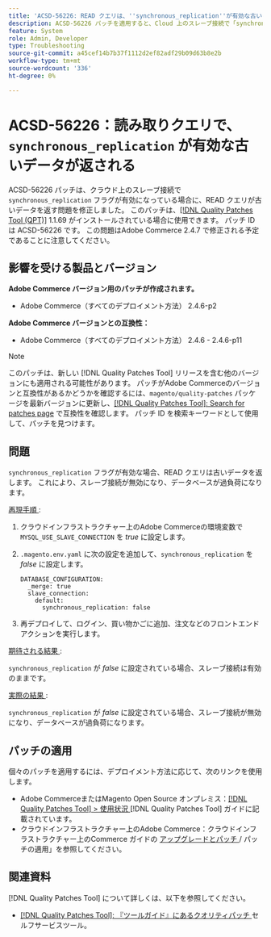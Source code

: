 ```yaml
---
title: 'ACSD-56226: READ クエリは、''synchronous_replication''が有効な古いデータを返します'
description: ACSD-56226 パッチを適用すると、Cloud 上のスレーブ接続で「synchronous_replication」フラグが有効になっている場合に、READ クエリが古いデータを返すAdobe Commerceの問題が修正されます。
feature: System
role: Admin, Developer
type: Troubleshooting
source-git-commit: a45cef14b7b37f1112d2ef82adf29b09d63b8e2b
workflow-type: tm+mt
source-wordcount: '336'
ht-degree: 0%

---
```



# ACSD-56226：読み取りクエリで、`synchronous_replication` が有効な古いデータが返される

ACSD-56226 パッチは、クラウド上のスレーブ接続で `synchronous_replication` フラグが有効になっている場合に、READ クエリが古いデータを返す問題を修正しました。 このパッチは、[[!DNL Quality Patches Tool (QPT)]](/help/tools/quality-patches-tool/quality-patches-tool-to-self-serve-quality-patches.md) 1.1.69 がインストールされている場合に使用できます。 パッチ ID は ACSD-56226 です。 この問題はAdobe Commerce 2.4.7 で修正される予定であることに注意してください。

## 影響を受ける製品とバージョン

**Adobe Commerce バージョン用のパッチが作成されます。**

* Adobe Commerce（すべてのデプロイメント方法） 2.4.6-p2

**Adobe Commerce バージョンとの互換性：**

* Adobe Commerce（すべてのデプロイメント方法） 2.4.6 - 2.4.6-p11

>[!NOTE]
>
>このパッチは、新しい [!DNL Quality Patches Tool] リリースを含む他のバージョンにも適用される可能性があります。 パッチがAdobe Commerceのバージョンと互換性があるかどうかを確認するには、`magento/quality-patches` パッケージを最新バージョンに更新し、[[!DNL Quality Patches Tool]: Search for patches page](https://experienceleague.adobe.com/tools/commerce-quality-patches/index.html) で互換性を確認します。 パッチ ID を検索キーワードとして使用して、パッチを見つけます。

## 問題

`synchronous_replication` フラグが有効な場合、READ クエリは古いデータを返します。 これにより、スレーブ接続が無効になり、データベースが過負荷になります。

<u> 再現手順 </u>:

1. クラウドインフラストラクチャー上のAdobe Commerceの環境変数で `MYSQL_USE_SLAVE_CONNECTION` を *true* に設定します。
1. `.magento.env.yaml` に次の設定を追加して、`synchronous_replication` を *false* に設定します。

   ```
   DATABASE_CONFIGURATION:
     _merge: true
     slave_connection:
       default:
         synchronous_replication: false
   ```

1. 再デプロイして、ログイン、買い物かごに追加、注文などのフロントエンドアクションを実行します。

<u> 期待される結果 </u>:

`synchronous_replication` が *false* に設定されている場合、スレーブ接続は有効のままです。

<u> 実際の結果 </u>:

`synchronous_replication` が *false* に設定されている場合、スレーブ接続が無効になり、データベースが過負荷になります。

## パッチの適用

個々のパッチを適用するには、デプロイメント方法に応じて、次のリンクを使用します。

* Adobe CommerceまたはMagento Open Source オンプレミス：[[!DNL Quality Patches Tool] > 使用状況 ](/help/tools/quality-patches-tool/usage.md)[!DNL Quality Patches Tool] ガイドに記載されています。
* クラウドインフラストラクチャー上のAdobe Commerce：クラウドインフラストラクチャー上のCommerce ガイドの [ アップグレードとパッチ ](https://experienceleague.adobe.com/docs/commerce-cloud-service/user-guide/develop/upgrade/apply-patches.html)/ パッチの適用」を参照してください。

## 関連資料

[!DNL Quality Patches Tool] について詳しくは、以下を参照してください。

* [[!DNL Quality Patches Tool]: 『ツールガイド』にあるクオリティパッチ ](/help/tools/quality-patches-tool/quality-patches-tool-to-self-serve-quality-patches.md) セルフサービスツール。
